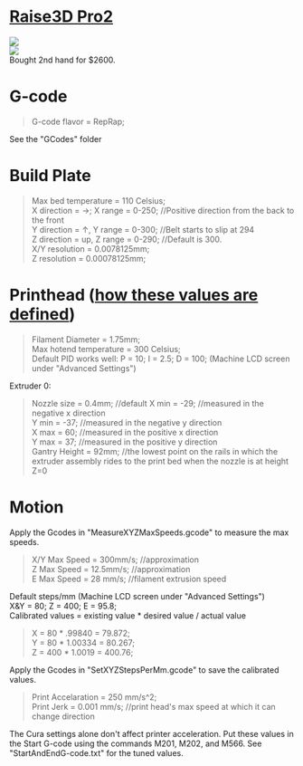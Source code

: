 # [Raise3D Pro2](https://www.raise3d.com/products/pro2-3d-printer/)
![](DoogellVega.jpg)  
![](GlassBedUpgrade.jpg)  
Bought 2nd hand for $2600.      
  
# G-code
> G-code flavor = RepRap;  
  
See the "GCodes" folder

# Build Plate
> Max bed temperature = 110 Celsius;  
> X direction = →; X range = 0-250; //Positive direction from the back to the front  
> Y direction = ↑, Y range = 0-300; //Belt starts to slip at 294  
> Z direction = up, Z range = 0-290; //Default is 300.   
> X/Y resolution = 0.0078125mm;  
> Z resolution = 0.00078125mm;  
  
# Printhead ([how these values are defined](https://community.ultimaker.com/topic/18484-printhead-settings/)) 
> Filament Diameter = 1.75mm;  
> Max hotend temperature = 300 Celsius;  
> Default PID works well: P = 10; I = 2.5; D = 100; (Machine LCD screen under "Advanced Settings")  
  
Extruder 0:    
> Nozzle size = 0.4mm; //default 
> X min = -29; //measured in the negative x direction  
> Y min = -37; //measured in the negative y direction  
> X max = 60; //measured in the positive x direction  
> Y max = 37; //measured in the positive y direction  
> Gantry Height = 92mm; //the lowest point on the rails in which the extruder assembly rides to the print bed when the nozzle is at height Z=0  
  
# Motion
Apply the Gcodes in "MeasureXYZMaxSpeeds.gcode" to measure the max speeds.  
> X/Y Max Speed = 300mm/s; //approximation  
> Z Max Speed =  12.5mm/s; //approximation  
> E Max Speed = 28 mm/s; //filament extrusion speed  

Default steps/mm  (Machine LCD screen under "Advanced Settings")  
X&Y = 80; Z = 400; E = 95.8;  
Calibrated values = existing value * desired value / actual value  
> X = 80 * .99840 = 79.872;  
> Y = 80 * 1.00334 = 80.267;  
> Z = 400 * 1.0019 = 400.76;  
  
Apply the Gcodes in "SetXYZStepsPerMm.gcode" to save the calibrated values.  
  
> Print Accelaration = 250 mm/s^2;  
> Print Jerk = 0.001 mm/s; //print head's max speed at which it can change direction  
  
The Cura settings alone don't affect printer acceleration. Put these values in the Start G-code using the commands M201, M202, and M566. See "StartAndEndG-code.txt" for the tuned values.  


    
